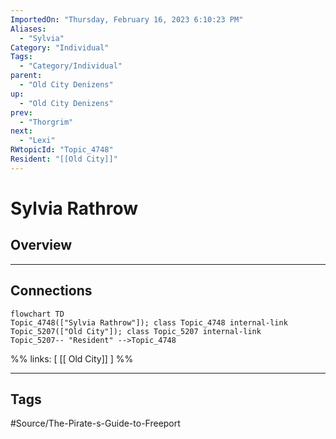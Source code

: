 ```yaml
---
ImportedOn: "Thursday, February 16, 2023 6:10:23 PM"
Aliases:
  - "Sylvia"
Category: "Individual"
Tags:
  - "Category/Individual"
parent:
  - "Old City Denizens"
up:
  - "Old City Denizens"
prev:
  - "Thorgrim"
next:
  - "Lexi"
RWtopicId: "Topic_4748"
Resident: "[[Old City]]"
---
```

# Sylvia Rathrow
## Overview
---
## Connections
```mermaid
flowchart TD
Topic_4748(["Sylvia Rathrow"]); class Topic_4748 internal-link
Topic_5207(["Old City"]); class Topic_5207 internal-link
Topic_5207-- "Resident" -->Topic_4748
```
%%
links: [ [[ Old City]] ]
%%


---
## Tags
#Source/The-Pirate-s-Guide-to-Freeport


